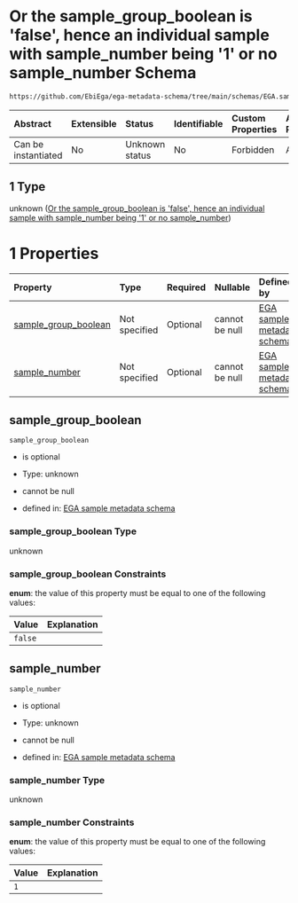 # Or the sample\_group\_boolean is 'false', hence an individual sample with sample\_number being '1' or no sample\_number Schema

```txt
https://github.com/EbiEga/ega-metadata-schema/tree/main/schemas/EGA.sample.json#/properties/sample_grouping/oneOf/1
```



| Abstract            | Extensible | Status         | Identifiable | Custom Properties | Additional Properties | Access Restrictions | Defined In                                                                   |
| :------------------ | :--------- | :------------- | :----------- | :---------------- | :-------------------- | :------------------ | :--------------------------------------------------------------------------- |
| Can be instantiated | No         | Unknown status | No           | Forbidden         | Allowed               | none                | [EGA.sample.json\*](../../../schemas/EGA.sample.json "open original schema") |

## 1 Type

unknown ([Or the sample\_group\_boolean is 'false', hence an individual sample with sample\_number being '1' or no sample\_number](ega-17-properties-sample-group-descriptor-oneof-or-the-sample_group_boolean-is-false-hence-an-individual-sample-with-sample_number-being-1-or-no-sample_number.md))

# 1 Properties

| Property                                        | Type          | Required | Nullable       | Defined by                                                                                                                                                                                                                                                                                                                                                                            |
| :---------------------------------------------- | :------------ | :------- | :------------- | :------------------------------------------------------------------------------------------------------------------------------------------------------------------------------------------------------------------------------------------------------------------------------------------------------------------------------------------------------------------------------------ |
| [sample\_group\_boolean](#sample_group_boolean) | Not specified | Optional | cannot be null | [EGA sample metadata schema](ega-17-properties-sample-group-descriptor-oneof-or-the-sample_group_boolean-is-false-hence-an-individual-sample-with-sample_number-being-1-or-no-sample_number-properties-sample_group_boolean.md "https://github.com/EbiEga/ega-metadata-schema/tree/main/schemas/EGA.sample.json#/properties/sample_grouping/oneOf/1/properties/sample_group_boolean") |
| [sample\_number](#sample_number)                | Not specified | Optional | cannot be null | [EGA sample metadata schema](ega-17-properties-sample-group-descriptor-oneof-or-the-sample_group_boolean-is-false-hence-an-individual-sample-with-sample_number-being-1-or-no-sample_number-properties-sample_number.md "https://github.com/EbiEga/ega-metadata-schema/tree/main/schemas/EGA.sample.json#/properties/sample_grouping/oneOf/1/properties/sample_number")               |

## sample\_group\_boolean



`sample_group_boolean`

* is optional

* Type: unknown

* cannot be null

* defined in: [EGA sample metadata schema](ega-17-properties-sample-group-descriptor-oneof-or-the-sample_group_boolean-is-false-hence-an-individual-sample-with-sample_number-being-1-or-no-sample_number-properties-sample_group_boolean.md "https://github.com/EbiEga/ega-metadata-schema/tree/main/schemas/EGA.sample.json#/properties/sample_grouping/oneOf/1/properties/sample_group_boolean")

### sample\_group\_boolean Type

unknown

### sample\_group\_boolean Constraints

**enum**: the value of this property must be equal to one of the following values:

| Value   | Explanation |
| :------ | :---------- |
| `false` |             |

## sample\_number



`sample_number`

* is optional

* Type: unknown

* cannot be null

* defined in: [EGA sample metadata schema](ega-17-properties-sample-group-descriptor-oneof-or-the-sample_group_boolean-is-false-hence-an-individual-sample-with-sample_number-being-1-or-no-sample_number-properties-sample_number.md "https://github.com/EbiEga/ega-metadata-schema/tree/main/schemas/EGA.sample.json#/properties/sample_grouping/oneOf/1/properties/sample_number")

### sample\_number Type

unknown

### sample\_number Constraints

**enum**: the value of this property must be equal to one of the following values:

| Value | Explanation |
| :---- | :---------- |
| `1`   |             |
